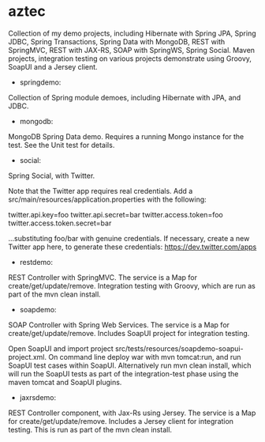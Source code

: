 aztec
=====

Collection of my demo projects, including Hibernate with Spring JPA, Spring JDBC, Spring Transactions, Spring Data with MongoDB, REST with SpringMVC, REST with JAX-RS, SOAP with SpringWS, Spring Social.  Maven projects, integration testing on various projects demonstrate using Groovy, SoapUI and a Jersey client.

- springdemo:

Collection of Spring module demoes, including Hibernate with JPA, and JDBC.

- mongodb:

MongoDB Spring Data demo.  Requires a running Mongo instance for the test.  See the Unit test for details.

- social:

Spring Social, with Twitter.

Note that the Twitter app requires real credentials.  Add a src/main/resources/application.properties with the following:

twitter.api.key=foo
twitter.api.secret=bar
twitter.access.token=foo
twitter.access.token.secret=bar

...substituting foo/bar with genuine credentials.  If necessary, create a new Twitter app here, to generate these credentials: https://dev.twitter.com/apps

- restdemo:

REST Controller with SpringMVC.  The service is a Map for create/get/update/remove.  Integration testing with Groovy, which are run as part of the mvn clean install.  

- soapdemo:

SOAP Controller with Spring Web Services.  The service is a Map for create/get/update/remove.  Includes SoapUI project for integration testing.

Open SoapUI and import project src/tests/resources/soapdemo-soapui-project.xml.  On command line deploy war with mvn tomcat:run, and run SoapUI test cases within SoapUI.  Alternatively run mvn clean install, which will run the SoapUI tests as part of the integration-test phase using the maven tomcat and SoapUI plugins.

- jaxrsdemo:

REST Controller component, with Jax-Rs using Jersey.  The service is a Map for create/get/update/remove.  Includes a Jersey client for integration testing.  This is run as part of the mvn clean install.